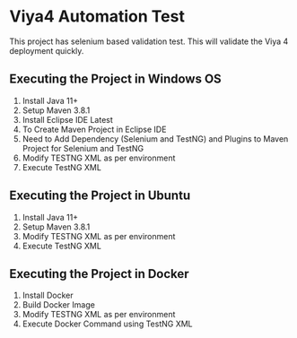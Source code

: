 # Viya4 Automation Test

This project has selenium based validation test. This will validate the Viya 4 deployment quickly.

## Executing the Project in Windows OS
1. Install Java 11+
2. Setup Maven 3.8.1
3. Install Eclipse IDE Latest
4. To Create Maven Project in Eclipse IDE
5. Need to Add Dependency (Selenium and TestNG) and Plugins to Maven Project for Selenium and TestNG
6. Modify TESTNG XML as per environment
6. Execute TestNG XML


## Executing the Project in Ubuntu
1. Install Java 11+
2. Setup Maven 3.8.1
3. Modify TESTNG XML as per environment
4. Execute TestNG XML

## Executing the Project in Docker
1. Install Docker
2. Build Docker Image
3. Modify TESTNG XML as per environment
4. Execute Docker Command using TestNG XML
